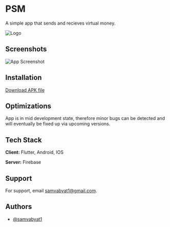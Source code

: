 
# PSM

A simple app that sends and recieves virtual money.


![Logo](https://i.postimg.cc/rmqk4VzJ/psm-logo.png)


## Screenshots

![App Screenshot](https://i.postimg.cc/sfPFmwCb/Untitled-1.jpg)


## Installation

[Download APK file](https://mega.nz/folder/IYh0UIiQ#iHGAsAnLRM1QGf7aiBr0rQ)


## Optimizations

App is in mid development state, therefore minor bugs can be detected and will eventually be fixed up via upcoming versions.


## Tech Stack

**Client:** Flutter, Android, IOS

**Server:** Firebase


## Support

For support, email samvabyat1@gmail.com.


## Authors

- [@samvabyat1](https://www.github.com/samvabyat1)

